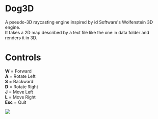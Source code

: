 # Dog3D
A pseudo-3D raycasting engine inspired by id Software's Wolfenstein 3D engine.  
It takes a 2D map described by a text file like the one in data folder and renders it in 3D.  
  
# Controls  
**W** = Forward  
**A** = Rotate Left  
**S** = Backward  
**D** = Rotate Right  
**J** = Move Left  
**L** = Move Right  
**Esc** = Quit  
  
![](http://www.sebcossu.com/wp-content/uploads/2018/02/dog3d1.png)
